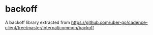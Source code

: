# backoff
A backoff library extracted from https://github.com/uber-go/cadence-client/tree/master/internal/common/backoff
